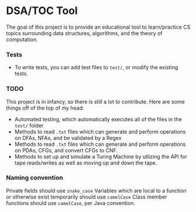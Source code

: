 # DSA/TOC Tool

The goal of this project is to provide an educational tool to learn/practice CS topics surrounding
data structures, algorithms, and the theory of computation. 

### Tests

* To write tests, you can add test files to `test/`, or modify the existing tests. 

### TODO

This project is in infancy, so there is still a lot to contribute. Here are some things off of the top of my head:

 * Automated testing, which automatically executes all of the files in the `test/` folder
 * Methods to read `.txt` files which can generate and perform operations on DFAs, NFAs, and be validated by a Regex
 * Methods to read `.txt` files which can generate and perform operations on PDAs, CFGs, and convert CFGs to CNF. 
 * Methods to set up and simulate a Turing Machine by utlizing the API for tape reads/writes as well as moving up and down the tape. 

 ### Naming convention

 Private fields should use `snake_case`
 Variables which are local to a function or otherwise exist temporarily should use `camelCase`
 Class member functions should use `camelCase`, per Java convention.
 
